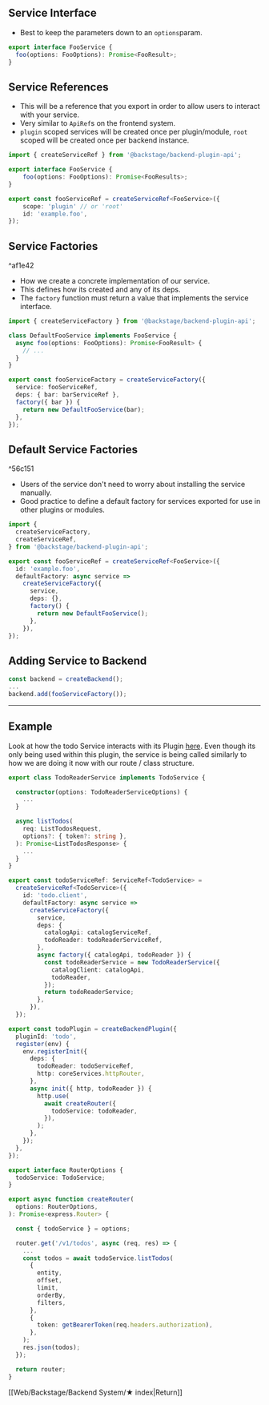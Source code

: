 ## Service Interface
- Best to keep the parameters down to an `options`param.
```ts
export interface FooService {
  foo(options: FooOptions): Promise<FooResult>;
}
```

## Service References
- This will be a reference that you export in order to allow users to interact with your service. 
- Very similar to `ApiRef`s on the frontend system.
- `plugin` scoped services will be created once per plugin/module, `root` scoped will be created once per backend instance.
```ts
import { createServiceRef } from '@backstage/backend-plugin-api';

export interface FooService {
	foo(options: FooOptions): Promise<FooResults>;
}

export const fooServiceRef = createServiceRef<FooService>({
	scope: 'plugin' // or 'root'
	id: 'example.foo',
});
```

## Service Factories

^af1e42

- How we create a concrete implementation of our service.
- This defines how its created and any of its deps.
- The `factory` function must return a value that implements the service interface.

```ts
import { createServiceFactory } from '@backstage/backend-plugin-api';

class DefaultFooService implements FooService {
  async foo(options: FooOptions): Promise<FooResult> {
    // ...
  }
}

export const fooServiceFactory = createServiceFactory({
  service: fooServiceRef,
  deps: { bar: barServiceRef },
  factory({ bar }) {
    return new DefaultFooService(bar);
  },
});
```

## Default Service Factories

^56c151
- Users of the service don't need to worry about installing the service manually.
- Good practice to define a default factory for services exported for use in other plugins or modules.

```ts
import {
  createServiceFactory,
  createServiceRef,
} from '@backstage/backend-plugin-api';

export const fooServiceRef = createServiceRef<FooService>({
  id: 'example.foo',
  defaultFactory: async service =>
    createServiceFactory({
      service,
      deps: {},
      factory() {
        return new DefaultFooService();
      },
    }),
});
```

## Adding Service to Backend

```ts
const backend = createBackend();
...
backend.add(fooServiceFactory());
```

---
## Example
Look at how the todo Service interacts with its Plugin [here](https://github.com/backstage/backstage/blob/master/plugins/todo-backend/src/service/router.ts). Even though its only being used within this plugin, the service is being called similarly to how we are doing it now with our route / class structure.

```ts
export class TodoReaderService implements TodoService {

  constructor(options: TodoReaderServiceOptions) {
	...
  }

  async listTodos(
    req: ListTodosRequest,
    options?: { token?: string },
  ): Promise<ListTodosResponse> {
    ...
  }
}

export const todoServiceRef: ServiceRef<TodoService> =
  createServiceRef<TodoService>({
    id: 'todo.client',
    defaultFactory: async service =>
      createServiceFactory({
        service,
        deps: {
          catalogApi: catalogServiceRef,
          todoReader: todoReaderServiceRef,
        },
        async factory({ catalogApi, todoReader }) {
          const todoReaderService = new TodoReaderService({
            catalogClient: catalogApi,
            todoReader,
          });
          return todoReaderService;
        },
      }),
  });

```

```ts
export const todoPlugin = createBackendPlugin({
  pluginId: 'todo',
  register(env) {
    env.registerInit({
      deps: {
        todoReader: todoServiceRef,
        http: coreServices.httpRouter,
      },
      async init({ http, todoReader }) {
        http.use(
          await createRouter({
            todoService: todoReader,
          }),
        );
      },
    });
  },
});
```

```ts
export interface RouterOptions {
  todoService: TodoService;
}

export async function createRouter(
  options: RouterOptions,
): Promise<express.Router> {

  const { todoService } = options;

  router.get('/v1/todos', async (req, res) => {
    ...
    const todos = await todoService.listTodos(
      {
        entity,
        offset,
        limit,
        orderBy,
        filters,
      },
      {
        token: getBearerToken(req.headers.authorization),
      },
    );
    res.json(todos);
  });

  return router;
}

```


[[Web/Backstage/Backend System/★ index|Return]]
